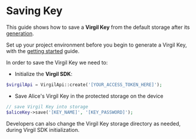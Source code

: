 # Saving Key

This guide shows how to save a **Virgil Key** from the default storage after its [generation](https://github.com/VirgilSecurity/virgil-sdk-php/blob/docs-review/documentation/guides/virgil-key/generating-key.md).

Set up your project environment before you begin to generate a Virgil Key, with the [getting started](https://github.com/VirgilSecurity/virgil-sdk-php/blob/docs-review/documentation/guides/configuration/client-configuration.md) guide.

In order to save the Virgil Key we need to:

- Initialize the **Virgil SDK**:

```php
$virgilApi = VirgilApi::create('[YOUR_ACCESS_TOKEN_HERE]');
```

- Save Alice's Virgil Key in the protected storage on the device

```php
// save Virgil Key into storage
$aliceKey->save('[KEY_NAME]', '[KEY_PASSWORD]');
```

Developers can also change the Virgil Key storage directory as needed, during Virgil SDK initialization.
